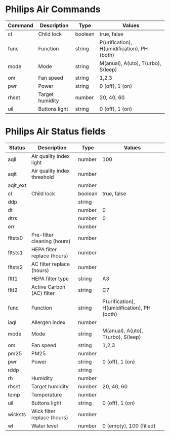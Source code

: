# Philips Air Commands

| Command  | Description                  | Type    | Values                                      |
|----------|------------------------------|---------|---------------------------------------------|
| cl       | Child lock                   | boolean | true, false                                 |
| func     | Function                     | string  | P(urification), H(umidification), PH (both) |
| mode     | Mode                         | string  | M(anual), A(uto), T(urbo), S(leep)          |
| om       | Fan speed                    | string  | 1,2,3                                       |
| pwr      | Power                        | string  | 0 (off), 1 (on)                             |
| rhset    | Target humidity              | number  | 20, 40, 60                                  |
| uil      | Buttons light                | string  | 0 (off), 1 (on)                             |

# Philips Air Status fields

| Status   | Description                  | Type    | Values                                      |
|----------|------------------------------|---------|---------------------------------------------|
| aqil     | Air quality index light      | number  | 100                                         |
| aqit     | Air quality index threshold  | number  |                                             |
| aqit_ext |                              | number  |                                             |
| cl       | Child lock                   | boolean | true, false                                 |
| ddp      |                              | string  |                                             |
| dt       |                              | number  | 0                                           |
| dtrs     |                              | number  | 0                                           |
| err      |                              | number  |                                             |
| fltsts0  | Pre-filter cleaning (hours)  | number  |                                             |
| fltsts1  | HEPA filter replace (hours)  | number  |                                             |
| fltsts2  | AC filter replace (hours)    | number  |                                             |
| fltt1    | HEPA filter type             | string  | A3                                          |
| fltt2    | Active Carbon (AC) filter    | string  | C7                                          |
| func     | Function                     | string  | P(urification), H(umidification), PH (both) |
| iaql     | Allergen index               | number  |                                             |
| mode     | Mode                         | string  | M(anual), A(uto), T(urbo), S(leep)          |
| om       | Fan speed                    | string  | 1,2,3                                       |
| pm25     | PM25                         | number  |                                             |
| pwr      | Power                        | string  | 0 (off), 1 (on)                             |
| rddp     |                              | string  |                                             |
| rh       | Humidity                     | number  |                                             |
| rhset    | Target humidity              | number  | 20, 40, 60                                  |
| temp     | Temperature                  | number  |                                             |
| uil      | Buttons light                | string  | 0 (off), 1 (on)                             |
| wicksts  | Wick filter replace (hours)  | number  |                                             |
| wl       | Water level                  | number  | 0 (empty), 100 (filled)                     |
